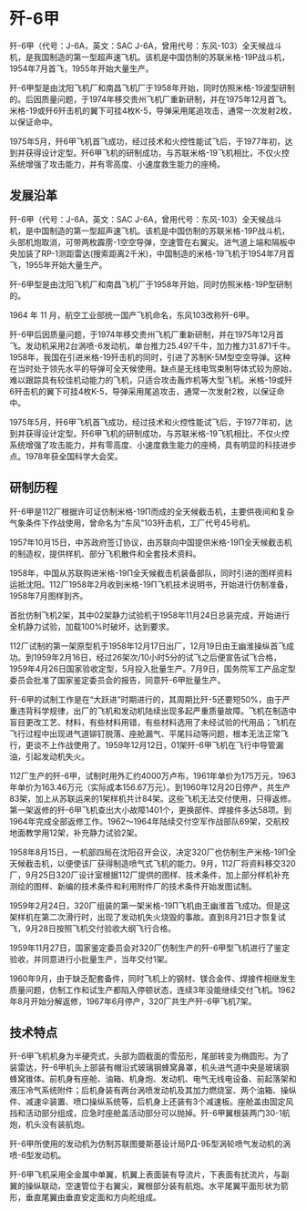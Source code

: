 # 歼-6甲

歼-6甲（代号：J-6A，英文：SAC J-6A，曾用代号：东风-103）全天候战斗机，是我国制造的第一型超声速飞机。该机是中国仿制的苏联米格-19P战斗机，1954年7月首飞，1955年开始大量生产。

歼-6甲型是由沈阳飞机厂和南昌飞机厂于1958年开始，同时仿照米格-19波型研制的。后因质量问题，于1974年移交贵州飞机厂重新研制，并在1975年12月首飞。米格-19或歼6歼击机的翼下可挂4枚K-5，导弹采用尾追攻击，通常一次发射2枚，以保证命中。

1975年5月，歼6甲飞机首飞成功，经过技术和火控性能试飞后，于1977年初，达到并获得设计定型。歼6甲飞机的研制成功，与苏联米格-19飞机相比，不仅火控系统增强了攻击能力，并有零高度、小速度救生能力的座椅。

## 发展沿革

歼-6甲（代号：J-6A，英文：SAC J-6A，曾用代号：东风-103）全天候战斗机，是中国制造的第一型超声速飞机。该机是中国仿制的苏联米格-19P战斗机，头部机炮取消，可带两枚霹雳-1空空导弹，空速管在右翼尖。进气道上端和隔板中央加装了RP-1测距雷达(搜索距离2千米)，中国制造的米格-19飞机于1954年7月首飞，1955年开始大量生产。

歼-6甲型是由沈阳飞机厂和南昌飞机厂于1958年开始，同时仿照米格-19P型研制的。

1964 年 11 月，航空工业部统一国产飞机命名，东风103改称歼-6甲。

歼-6甲后因质量问题，于1974年移交贵州飞机厂重新研制，并在1975年12月首飞。发动机采用2台涡喷-6发动机，单台推力25.497千牛，加力推力31.871千牛。 1958年，我国在引进米格-19歼击机的同时，引进了苏制K-5M型空空导弹。这种在当时处于领先水平的导弹可全天候使用。缺点是无线电驾束制导体式较为原始，难以跟踪具有较佳机动能力的飞机，只适合攻击轰炸机等大型飞机。米格-19或歼6歼击机的翼下可挂4枚K-5，导弹采用尾追攻击，通常一次发射2枚，以保证命中。

1975年5月，歼6甲飞机首飞成功，经过技术和火控性能试飞后，于1977年初，达到并获得设计定型。歼6甲飞机的研制成功，与苏联米格-19飞机相比，不仅火控系统增强了攻击能力，并有零高度、小速度救生能力的座椅，具有明显的科技进步点。1978年获全国科学大会奖。

## 研制历程

歼-6甲是112厂根据许可证仿制米格-19П而成的全天候截击机，主要供夜间和复杂气象条件下作战使用，曾命名为“东风”103歼击机，工厂代号45号机。

1957年10月15日，中苏政府签订协议，由苏联向中国提供米格-19П全天候截击机的制造权，提供样机、部分飞机散件和全套技术资料。

1958年，中国从苏联购进米格-19П全天候截击机装备部队，同时引进的图样资料运抵沈阳。112厂1958年2月收到米格-19П飞机技术说明书，开始进行仿制准备，1958年7月图样到齐。

首批仿制飞机2架，其中02架静力试验机于1958年11月24日总装完成，开始进行全机静力试验，加载100%时破坏，达到要求。

112厂试制的第一架原型机于1958年12月17日出厂，12月19日由王幽淮操纵首飞成功。到1959年2月16日，经过26架次/10小时5分的试飞之后便宣告试飞合格，1959年4月26日国家验收定型，5月投入批量生产。7月9日，国务院军工产品定型委员会批准了国家鉴定委员会的报告，同意歼-6甲批量生产。

歼-6甲的试制工作是在“大跃进”时期进行的，其周期比歼-5还要短50%，由于严重违背科学规律，出厂的飞机和发动机陆续出现多起严重质量故障。飞机在制造中盲目更改工艺、材料，有些材料用错，有些材料选用了未经试验的代用品；飞机在飞行过程中出现进气道铆钉脱落、座舱漏气、平尾抖动等问题，根本无法正常飞行，更谈不上作战使用了。1959年12月12日，01架歼-6甲飞机在飞行中导管漏油，引起发动机失火。

112厂生产的歼-6甲，试制时用外汇约4000万卢布，1961年单价为175万元，1963年单价为163.46万元（实际成本156.67万元）。到1960年12月20日停产，共生产83架，加上从苏联运来的1架样机共计84架。这些飞机无法交付使用，只得返修。第一架返修的歼-6甲飞机查出大小故障1401个，更换部件、焊接件多达58项。到1964年完成全部返修工作。1962～1964年陆续交付空军作战部队69架，交航校地面教学用12架，补充静力试验2架。

1958年8月15日，一机部四局在沈阳召开会议，决定320厂也仿制生产米格-19П全天候截击机，以便使该厂获得制造喷气式飞机的能力。9月，112厂将资料移交320厂，9月25日320厂设计室根据112厂提供的图样、技术条件，加上部分样机补充测绘的图样、新编的技术条件和利用附件厂的技术条件开始发图试制。

1959年2月24日，320厂组装的第一架米格-19П飞机由王幽淮首飞成功。但是这架样机在第二次滑行时，出现了发动机失火烧毁的事故。直到8月21日才恢复试飞，9月28日按照飞机交付验收大纲飞行合格。

1959年11月27日，国家鉴定委员会对320厂仿制生产的歼-6甲型飞机进行了鉴定验收，并同意进行小批量生产，当年交付1架。

1960年9月，由于缺乏配套备件，同时飞机上的钢材、镁合金件、焊接件相继发生质量问题，仿制工作和试生产都陷入停顿状态，连续3年没能继续交付飞机。1962年8月开始分解返修，1967年6月停产，320厂共生产歼-6甲飞机7架。

## 技术特点

歼-6甲飞机机身为半硬壳式，头部为圆截面的雪茄形，尾部转变为椭圆形。为了装雷达，歼-6甲机头上部装有帽沿式玻璃钢蜂窝鼻罩，机头进气道中央是玻璃钢蜂窝锥体。前机身有座舱、油箱、机身炮、发动机、电气无线电设备、前起落架和液压冷气系统附件；后机身装有两台涡喷发动机及其加力燃烧室、两个油箱、操纵件、减速伞装置、喷口操纵系统等，后机身上还装有3个减速板。座舱盖由固定风挡和活动部分组成，应急时座舱盖活动部分可以抛掉。歼-6甲翼根装两门30-1航炮，机头没有装航炮。

歼-6甲所使用的发动机为仿制苏联图曼斯基设计局РД-9Б型涡轮喷气发动机的涡喷-6型发动机。

歼-6甲飞机采用全金属中单翼，机翼上表面装有导流片，下表面有扰流片，与副翼的操纵联动，空速管位于右翼尖，翼根部分装有航炮。水平尾翼平面形状为箭形，垂直尾翼由垂直安定面和方向舵组成。